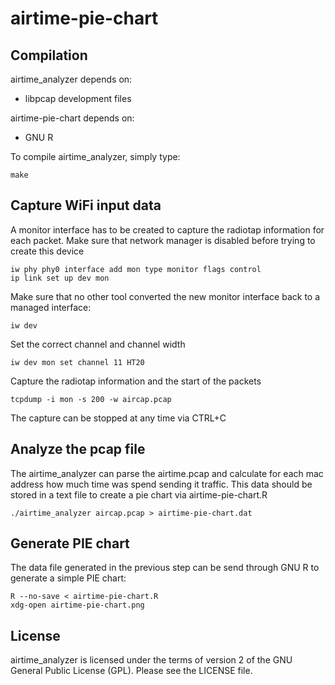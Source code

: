 airtime-pie-chart
=================

Compilation
-----------

airtime_analyzer depends on:

 * libpcap development files

airtime-pie-chart depends on:

 * GNU R

To compile airtime_analyzer, simply type:

    make

 
Capture WiFi input data
-----------------------

A monitor interface has to be created to capture the radiotap information
for each packet. Make sure that network manager is disabled before trying
to create this device

    iw phy phy0 interface add mon type monitor flags control
    ip link set up dev mon

Make sure that no other tool converted the new monitor interface back to
a managed interface:

    iw dev

Set the correct channel and channel width

    iw dev mon set channel 11 HT20

Capture the radiotap information and the start of the packets

    tcpdump -i mon -s 200 -w aircap.pcap

The capture can be stopped at any time via CTRL+C


Analyze the pcap file
---------------------

The airtime_analyzer can parse the airtime.pcap and calculate for each
mac address how much time was spend sending it traffic. This
data should be stored in a text file to create a pie chart via
airtime-pie-chart.R

    ./airtime_analyzer aircap.pcap > airtime-pie-chart.dat


Generate PIE chart
------------------

The data file generated in the previous step can be send through GNU R
to generate a simple PIE chart:

    R --no-save < airtime-pie-chart.R
    xdg-open airtime-pie-chart.png

License
-------

airtime_analyzer is licensed under the terms of version 2 of the GNU General
Public License (GPL). Please see the LICENSE file.
